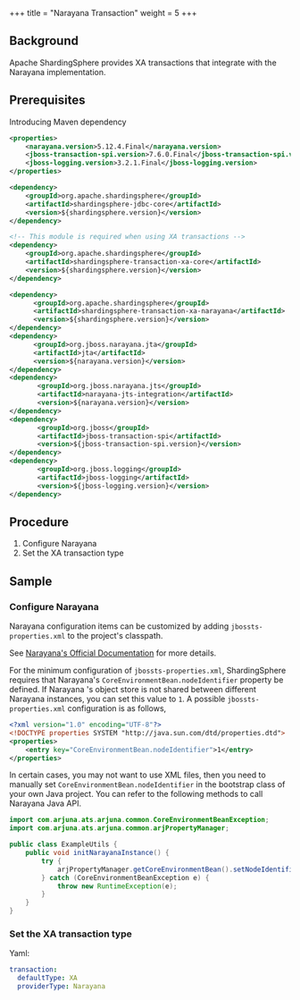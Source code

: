 +++
title = "Narayana Transaction"
weight = 5
+++

## Background

Apache ShardingSphere provides XA transactions that integrate with the Narayana implementation.

## Prerequisites

Introducing Maven dependency

```xml
<properties>
    <narayana.version>5.12.4.Final</narayana.version>
    <jboss-transaction-spi.version>7.6.0.Final</jboss-transaction-spi.version>
    <jboss-logging.version>3.2.1.Final</jboss-logging.version>
</properties>

<dependency>
    <groupId>org.apache.shardingsphere</groupId>
    <artifactId>shardingsphere-jdbc-core</artifactId>
    <version>${shardingsphere.version}</version>
</dependency>

<!-- This module is required when using XA transactions -->
<dependency>
    <groupId>org.apache.shardingsphere</groupId>
    <artifactId>shardingsphere-transaction-xa-core</artifactId>
    <version>${shardingsphere.version}</version>
</dependency>

<dependency>
      <groupId>org.apache.shardingsphere</groupId>
      <artifactId>shardingsphere-transaction-xa-narayana</artifactId>
      <version>${shardingsphere.version}</version>
</dependency>
<dependency>
      <groupId>org.jboss.narayana.jta</groupId>
      <artifactId>jta</artifactId>
      <version>${narayana.version}</version>
</dependency>
<dependency>
       <groupId>org.jboss.narayana.jts</groupId>
       <artifactId>narayana-jts-integration</artifactId>
       <version>${narayana.version}</version>
</dependency>
<dependency>
       <groupId>org.jboss</groupId>
       <artifactId>jboss-transaction-spi</artifactId>
       <version>${jboss-transaction-spi.version}</version>
</dependency>
<dependency>
       <groupId>org.jboss.logging</groupId>
       <artifactId>jboss-logging</artifactId>
       <version>${jboss-logging.version}</version>
</dependency>
```
## Procedure
1. Configure Narayana
2. Set the XA transaction type

## Sample

### Configure Narayana

Narayana configuration items can be customized by adding `jbossts-properties.xml` to the project's classpath.

See [Narayana's Official Documentation](https://narayana.io/documentation/index.html) for more details.

For the minimum configuration of `jbossts-properties.xml`,
ShardingSphere requires that Narayana's `CoreEnvironmentBean.nodeIdentifier` property be defined.
If Narayana 's object store is not shared between different Narayana instances, you can set this value to `1`.
A possible `jbossts-properties.xml` configuration is as follows,

```xml
<?xml version="1.0" encoding="UTF-8"?>
<!DOCTYPE properties SYSTEM "http://java.sun.com/dtd/properties.dtd">
<properties>
    <entry key="CoreEnvironmentBean.nodeIdentifier">1</entry>
</properties>
```

In certain cases, you may not want to use XML files,
then you need to manually set `CoreEnvironmentBean.nodeIdentifier` in the bootstrap class of your own Java project.
You can refer to the following methods to call Narayana Java API.

```java
import com.arjuna.ats.arjuna.common.CoreEnvironmentBeanException;
import com.arjuna.ats.arjuna.common.arjPropertyManager;

public class ExampleUtils {
    public void initNarayanaInstance() {
        try {
            arjPropertyManager.getCoreEnvironmentBean().setNodeIdentifier("1");
        } catch (CoreEnvironmentBeanException e) {
            throw new RuntimeException(e);
        }
    }
}
```

### Set the XA transaction type

Yaml:

```yaml
transaction:
  defaultType: XA
  providerType: Narayana
```

